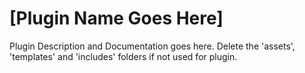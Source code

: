 # [Plugin Name Goes Here]
Plugin Description and Documentation goes here.
Delete the 'assets', 'templates' and 'includes' folders if not used for plugin.
